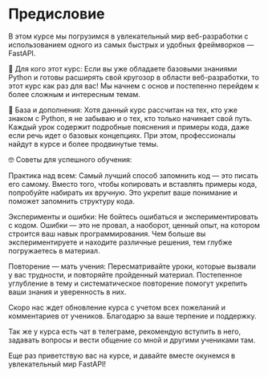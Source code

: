 # Предисловие

В этом курсе мы погрузимся в увлекательный мир веб-разработки с использованием одного из самых быстрых и удобных фреймворков — FastAPI.

🎯 Для кого этот курс: Если вы уже обладаете базовыми знаниями Python и готовы расширять свой кругозор в области веб-разработки, то этот курс как раз для вас! Мы начнем с основ и постепенно перейдем к более сложным и интересным темам.

🧠 База и дополнения: Хотя данный курс рассчитан на тех, кто уже знаком с Python, я не забываю и о тех, кто только начинает свой путь. Каждый урок содержит подробные пояснения и примеры кода, даже если речь идет о базовых концепциях. При этом, профессионалы найдут в курсе и более продвинутые темы.

🤓 Советы для успешного обучения:

Практика над всем: Самый лучший способ запомнить код — это писать его самому. Вместо того, чтобы копировать и вставлять примеры кода, попробуйте набирать их вручную. Это укрепит ваше понимание и поможет запомнить структуру кода.

Эксперименты и ошибки: Не бойтесь ошибаться и экспериментировать с кодом. Ошибки — это не провал, а наоборот, ценный опыт, на котором строится ваш навык программирования. Чем больше вы экспериментируете и находите различные решения, тем глубже погружаетесь в материал.

Повторение — мать учения: Пересматривайте уроки, которые вызвали у вас трудности, и повторяйте пройденный материал. Постепенное углубление в тему и систематическое повторение помогут укрепить ваши знания и уверенность в них.

Скоро нас ждет обновление курса с учетом всех пожеланий и комментариев от учеников. Благодарю за ваше терпение и поддержку.

 Так же у курса есть чат в телеграме, рекомендую вступить в него, задавать вопросы и вести общение со мной и другими учениками там.

Еще раз приветствую вас на курсе, и давайте вместе окунемся в увлекательный мир FastAPI!
